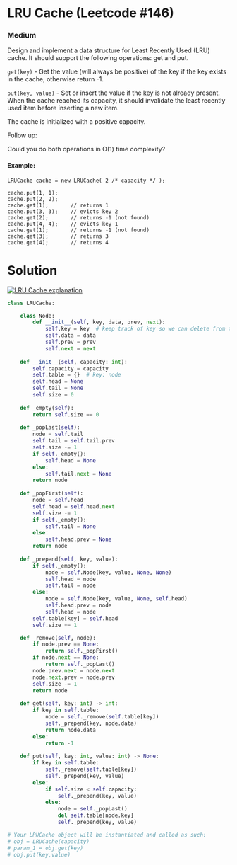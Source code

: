 LRU Cache (Leetcode #146)
===============================
### Medium
Design and implement a data structure for Least Recently Used (LRU) cache. It should support the following operations: get and put.

`get(key)` - Get the value (will always be positive) of the key if the key exists in the cache, otherwise return -1.

`put(key, value)` - Set or insert the value if the key is not already present. When the cache reached its capacity, it should invalidate the least recently used item before inserting a new item.

The cache is initialized with a positive capacity.

Follow up:

Could you do both operations in O(1) time complexity?

#### Example:
```
LRUCache cache = new LRUCache( 2 /* capacity */ );

cache.put(1, 1);
cache.put(2, 2);
cache.get(1);       // returns 1
cache.put(3, 3);    // evicts key 2
cache.get(2);       // returns -1 (not found)
cache.put(4, 4);    // evicts key 1
cache.get(1);       // returns -1 (not found)
cache.get(3);       // returns 3
cache.get(4);       // returns 4
```

Solution
========
[![LRU Cache explanation](https://img.youtube.com/vi/S6IfqDXWa10/0.jpg)](https://www.youtube.com/watch?v=S6IfqDXWa10)

```python
class LRUCache:

    class Node:
        def __init__(self, key, data, prev, next):
            self.key = key  # keep track of key so we can delete from table
            self.data = data
            self.prev = prev
            self.next = next
        
    def __init__(self, capacity: int):
        self.capacity = capacity
        self.table = {}  # key: node
        self.head = None
        self.tail = None
        self.size = 0
        
    def _empty(self):
        return self.size == 0
    
    def _popLast(self):
        node = self.tail
        self.tail = self.tail.prev
        self.size -= 1
        if self._empty():
            self.head = None
        else:
            self.tail.next = None
        return node
    
    def _popFirst(self):
        node = self.head
        self.head = self.head.next
        self.size -= 1
        if self._empty():
            self.tail = None
        else:
            self.head.prev = None
        return node
    
    def _prepend(self, key, value):
        if self._empty():
            node = self.Node(key, value, None, None)
            self.head = node
            self.tail = node
        else:
            node = self.Node(key, value, None, self.head)
            self.head.prev = node
            self.head = node
        self.table[key] = self.head
        self.size += 1

    def _remove(self, node):
        if node.prev == None:
            return self._popFirst()
        if node.next == None:
            return self._popLast()    
        node.prev.next = node.next
        node.next.prev = node.prev
        self.size -= 1
        return node
        
    def get(self, key: int) -> int:
        if key in self.table:
            node = self._remove(self.table[key])
            self._prepend(key, node.data)
            return node.data
        else:
            return -1
        
    def put(self, key: int, value: int) -> None:
        if key in self.table:
            self._remove(self.table[key])
            self._prepend(key, value)      
        else:
            if self.size < self.capacity:
                self._prepend(key, value)
            else:
                node = self._popLast()
                del self.table[node.key]
                self._prepend(key, value)

# Your LRUCache object will be instantiated and called as such:
# obj = LRUCache(capacity)
# param_1 = obj.get(key)
# obj.put(key,value)
```
